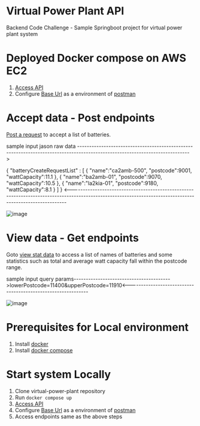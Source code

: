 # Virtual Power Plant API
Backend Code Challenge - Sample Springboot project for virtual power plant system

# Deployed Docker compose on AWS EC2

1. [Access API](http://54.146.20.217:8080/api/batteries)
2. Configure [Base Url](http://54.146.20.217:8080/api) as a environment of [postman](https://www.postman.com/downloads/)

# Accept data - Post endpoints

[Post a request](http://54.146.20.217:8080/api/batteries/bulk_create) to accept a list of batteries.

sample input jason raw data ---------------------------------------------------------------------------------------------------------------------------->

{
   "batteryCreateRequestList" : [
 {
    "name":"ca2amb-500",
    "postcode":9001,
    "wattCapacity":11.1
    }, {
    "name":"ba2amb-01",
    "postcode":9070,
    "wattCapacity":10.5
    }, {
    "name":"la2kia-01",
    "postcode":9180,
    "wattCapacity":8.1
    }
    ]
}
<----------------------------------------------------------------------------------------------------------------------------------------------------------

![image](https://user-images.githubusercontent.com/31001595/192081546-ae36ecc4-bb6b-4060-b730-a0985d1659bd.png)


# View data - Get endpoints

Goto [view stat data](http://54.146.20.217:8080/api/batteries/postcode_range?lowerPostcode=11400&upperPostcode=11910) to access a list of names of batteries and 
some statistics such as total and average watt capacity fall within the postcode range. 

sample input query params---------------------------------------->lowerPostcode=11400&upperPostcode=11910<-------------------------------------------------------------

![image](https://user-images.githubusercontent.com/31001595/192081941-829ed2f7-51b5-4ffe-95e6-5cb7b7225dc9.png)


# Prerequisites for Local environment

1. Install [docker](https://docs.docker.com/get-docker/)
2. Install [docker compose](https://docs.docker.com/compose/install/)

# Start system Locally

1. Clone virtual-power-plant repository
2. Run `docker compose up`
3. [Access API](http://localhost:8080/api/batteries)
4. Configure [Base Url](http://localhost:8080/api) as a environment of [postman](https://www.postman.com/downloads/)
5. Access endpoints same as the above steps



